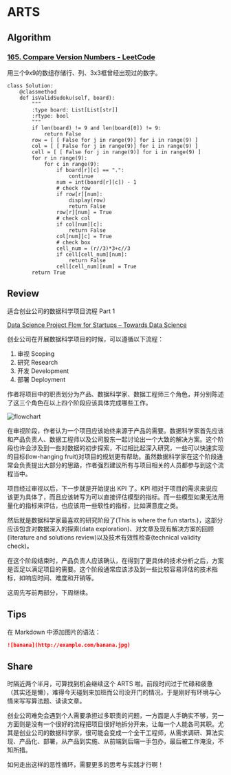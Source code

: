 # ARTS

## Algorithm

### [165. Compare Version Numbers - LeetCode][1]
[1]: https://leetcode.com/problems/compare-version-numbers/

用三个9x9的数组存储行、列、3x3框曾经出现过的数字。

```Python3
class Solution:
    @classmethod
    def isValidSudoku(self, board):
        """
        :type board: List[List[str]]
        :rtype: bool
        """
        if len(board) != 9 and len(board[0]) != 9:
            return False
        row = [ [ False for j in range(9)] for i in range(9) ]
        col = [ [ False for j in range(9)] for i in range(9) ]
        cell = [ [ False for j in range(9)] for i in range(9) ]
        for r in range(9):
            for c in range(9):
                if board[r][c] == ".":
                    continue
                num = int(board[r][c]) - 1
                # check row
                if row[r][num]:
                    display(row)
                    return False
                row[r][num] = True
                # check col
                if col[num][c]:
                    return False
                col[num][c] = True
                # check box
                cell_num = (r//3)*3+c//3
                if cell[cell_num][num]:
                    return False
                cell[cell_num][num] = True
        return True
```

## Review

适合创业公司的数据科学项目流程 Part 1

[Data Science Project Flow for Startups – Towards Data Science][2]

[2]: https://towardsdatascience.com/data-science-project-flow-for-startups-282a93d4508d

创业公司在开展数据科学项目的时候，可以遵循以下流程：

1. 审视 Scoping
2. 研究 Research
3. 开发 Development
4. 部署 Deployment

作者将项目中的职责划分为产品、数据科学家、数据工程师三个角色，并分别陈述了这三个角色在以上四个阶段应该具体完成哪些工作。

![flowchart](https://cdn-images-1.medium.com/max/1600/1*fBNC1lqYSdM6bjMxxr56Tw.png)

在审视阶段，作者认为一个项目应该始终来源于产品的需要。数据科学家首先应该和产品负责人、数据工程师以及公司股东一起讨论出一个大致的解决方案。这个阶段也许会涉及到一些对数据的初步探索，不过相比起深入研究，一些可以快速实现的目标(low-hanging fruit)对项目的规划更有帮助。虽然数据科学家在这个阶段通常会负责提出大部分的思路，作者强烈建议所有与项目相关的人员都参与到这个流程当中。

项目经过审视以后，下一步就是开始提出 KPI 了。KPI 相对于项目的需求来说应该更为具体了，而且应该转写为可以直接评估模型的指标。而一些模型如果无法用量化的指标来评估，也应该用一些软性的指标，比如满意度之类。

然后就是数据科学家最喜欢的研究阶段了(This is where the fun starts.)，这部分应该包含对数据深入的探索(data exploration)、对文章及现有解决方案的回顾(literature and solutions review)以及技术有效性检查(technical validity check)。

在这个阶段结束时，产品负责人应该确认，在得到了更具体的技术分析之后，方案是否足以满足项目的需要。这个阶段通常应该涉及到一些比较容易评估的技术指标，如响应时间、难度和开销等。

这周先写前两部分，下周继续。

## Tips

在 Markdown 中添加图片的语法：

```Markdown
![banana](http://example.com/banana.jpg)
```

## Share

时隔近两个半月，可算找到机会继续这个 ARTS 啦。前段时间过于忙碌和疲惫（其实还是懒），难得今天碰到来加班而公司没开门的情况，于是刚好有环境与心情来写写算法题、读读文章。

创业公司难免会遇到个人需要承担过多职责的问题，一方面是人手确实不够，另一方面则是没有一个很好的流程把项目很好地拆分开来，让每一个人能各司其职。尤其是创业公司的数据科学家，很可能会变成一个全干工程师，从需求调研、算法实现、产品化、部署，从产品到实施、从前端到后端一手包办，最后被工作淹没，不知所措。

如何走出这样的恶性循环，需要更多的思考与实践才行啊！
